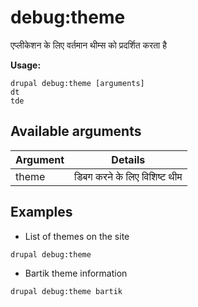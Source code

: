 # debug:theme
एप्लीकेशन के लिए वर्तमान थीम्स को प्रदर्शित करता है

**Usage:**
```
drupal debug:theme [arguments]
dt
tde
```

## Available arguments
Argument | Details
---------|-------------
theme | डिबग करने के लिए विशिष्ट थीम

## Examples
* List of themes on the site
```
drupal debug:theme
```
* Bartik theme information
```
drupal debug:theme bartik
```
